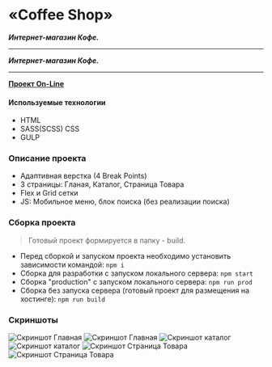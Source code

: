 # «Coffee Shop»

**_Интернет-магазин Кофе._**

---

**_Интернет-магазин Кофе._**

---

**[Проект On-Line](https://coffeeshop.dendev.ru)**

#### Используемые технологии

- HTML
- SASS(SCSS) CSS
- GULP

### Описание проекта

- Адаптивная верстка (4 Break Points)
- 3 страницы: Гланая, Каталог, Страница Товара
- Flex и Grid сетки
- JS: Мобильное меню, блок поиска (без реализации поиска)

### Сборка проекта

> Готовый проект формируется в папку - build.

- Перед сборкой и запуском проекта необходимо установить зависимости командой: `npm i`
- Сборка для разработки с запуском локального сервера: `npm start`
- Сборка "production" с запуском локального сервера: `npm run prod`
- Сборка без запуска сервера (готовый проект для размещения на хостинге): `npm run build`

### Скриншоты

![Скриншот Главная](/screenshots/index-1.jpg)
![Скриншот Главная](/screenshots/index-2.jpg)
![Скриншот каталог](/screenshots/catalog-1.jpg)
![Скриншот каталог](/screenshots/catalog-2.jpg)
![Скриншот Страница Товара](/screenshots/product-1.jpg)
![Скриншот Страница Товара](/screenshots/product-2.jpg)
